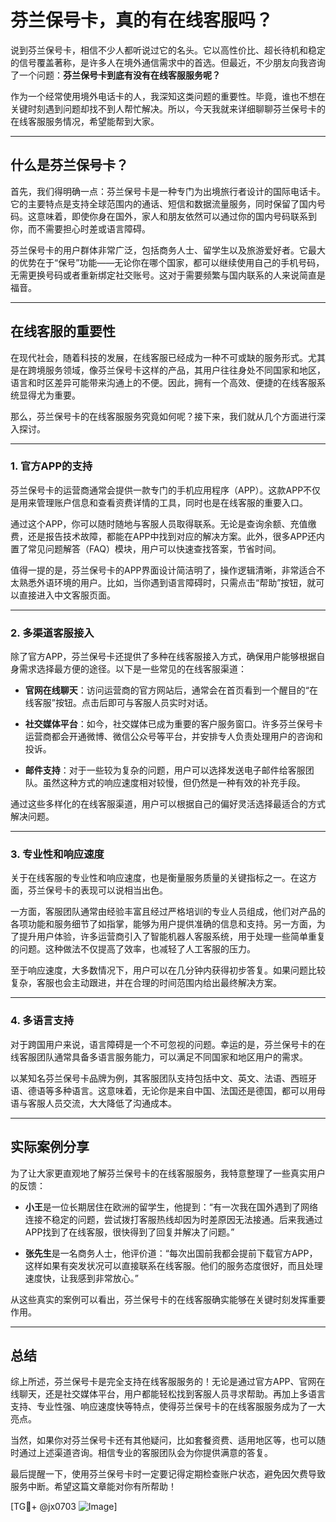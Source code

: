 # 芬兰保号卡，真的有在线客服吗？

说到芬兰保号卡，相信不少人都听说过它的名头。它以高性价比、超长待机和稳定的信号覆盖著称，是许多人在境外通信需求中的首选。但最近，不少朋友向我咨询了一个问题：**芬兰保号卡到底有没有在线客服服务呢？**

作为一个经常使用境外电话卡的人，我深知这类问题的重要性。毕竟，谁也不想在关键时刻遇到问题却找不到人帮忙解决。所以，今天我就来详细聊聊芬兰保号卡的在线客服服务情况，希望能帮到大家。

---

## 什么是芬兰保号卡？

首先，我们得明确一点：芬兰保号卡是一种专门为出境旅行者设计的国际电话卡。它的主要特点是支持全球范围内的通话、短信和数据流量服务，同时保留了国内号码。这意味着，即使你身在国外，家人和朋友依然可以通过你的国内号码联系到你，而不需要担心时差或语言障碍。

芬兰保号卡的用户群体非常广泛，包括商务人士、留学生以及旅游爱好者。它最大的优势在于“保号”功能——无论你在哪个国家，都可以继续使用自己的手机号码，无需更换号码或者重新绑定社交账号。这对于需要频繁与国内联系的人来说简直是福音。

---

## 在线客服的重要性

在现代社会，随着科技的发展，在线客服已经成为一种不可或缺的服务形式。尤其是在跨境服务领域，像芬兰保号卡这样的产品，其用户往往身处不同国家和地区，语言和时区差异可能带来沟通上的不便。因此，拥有一个高效、便捷的在线客服系统显得尤为重要。

那么，芬兰保号卡的在线客服服务究竟如何呢？接下来，我们就从几个方面进行深入探讨。

---

### 1. **官方APP的支持**

芬兰保号卡的运营商通常会提供一款专门的手机应用程序（APP）。这款APP不仅是用来管理账户信息和查看资费详情的工具，同时也是在线客服的重要入口。

通过这个APP，你可以随时随地与客服人员取得联系。无论是查询余额、充值缴费，还是报告技术故障，都能在APP中找到对应的解决方案。此外，很多APP还内置了常见问题解答（FAQ）模块，用户可以快速查找答案，节省时间。

值得一提的是，芬兰保号卡的APP界面设计简洁明了，操作逻辑清晰，非常适合不太熟悉外语环境的用户。比如，当你遇到语言障碍时，只需点击“帮助”按钮，就可以直接进入中文客服页面。

---

### 2. **多渠道客服接入**

除了官方APP，芬兰保号卡还提供了多种在线客服接入方式，确保用户能够根据自身需求选择最方便的途径。以下是一些常见的在线客服渠道：

- **官网在线聊天**：访问运营商的官方网站后，通常会在首页看到一个醒目的“在线客服”按钮。点击后即可与客服人员实时对话。
  
- **社交媒体平台**：如今，社交媒体已成为重要的客户服务窗口。许多芬兰保号卡运营商都会开通微博、微信公众号等平台，并安排专人负责处理用户的咨询和投诉。

- **邮件支持**：对于一些较为复杂的问题，用户可以选择发送电子邮件给客服团队。虽然这种方式的响应速度相对较慢，但仍然是一种有效的补充手段。

通过这些多样化的在线客服渠道，用户可以根据自己的偏好灵活选择最适合的方式解决问题。

---

### 3. **专业性和响应速度**

关于在线客服的专业性和响应速度，也是衡量服务质量的关键指标之一。在这方面，芬兰保号卡的表现可以说相当出色。

一方面，客服团队通常由经验丰富且经过严格培训的专业人员组成，他们对产品的各项功能和服务细节了如指掌，能够为用户提供准确的信息和支持。另一方面，为了提升用户体验，许多运营商引入了智能机器人客服系统，用于处理一些简单重复的问题。这种做法不仅提高了效率，也减轻了人工客服的压力。

至于响应速度，大多数情况下，用户可以在几分钟内获得初步答复。如果问题比较复杂，客服也会主动跟进，并在合理的时间范围内给出最终解决方案。

---

### 4. **多语言支持**

对于跨国用户来说，语言障碍是一个不可忽视的问题。幸运的是，芬兰保号卡的在线客服团队通常具备多语言服务能力，可以满足不同国家和地区用户的需求。

以某知名芬兰保号卡品牌为例，其客服团队支持包括中文、英文、法语、西班牙语、德语等多种语言。这意味着，无论你是来自中国、法国还是德国，都可以用母语与客服人员交流，大大降低了沟通成本。

---

## 实际案例分享

为了让大家更直观地了解芬兰保号卡的在线客服服务，我特意整理了一些真实用户的反馈：

- **小王**是一位长期居住在欧洲的留学生，他提到：“有一次我在国外遇到了网络连接不稳定的问题，尝试拨打客服热线却因为时差原因无法接通。后来我通过APP找到了在线客服，很快得到了回复并解决了问题。”

- **张先生**是一名商务人士，他评价道：“每次出国前我都会提前下载官方APP，这样如果有突发状况可以直接联系在线客服。他们的服务态度很好，而且处理速度快，让我感到非常放心。”

从这些真实的案例可以看出，芬兰保号卡的在线客服确实能够在关键时刻发挥重要作用。

---

## 总结

综上所述，芬兰保号卡是完全支持在线客服服务的！无论是通过官方APP、官网在线聊天，还是社交媒体平台，用户都能轻松找到客服人员寻求帮助。再加上多语言支持、专业性强、响应速度快等特点，使得芬兰保号卡的在线客服服务成为了一大亮点。

当然，如果你对芬兰保号卡还有其他疑问，比如套餐资费、适用地区等，也可以随时通过上述渠道咨询。相信专业的客服团队会为你提供满意的答复。

最后提醒一下，使用芬兰保号卡时一定要记得定期检查账户状态，避免因欠费导致服务中断。希望这篇文章能对你有所帮助！

[TG💪+ @jx0703 ![Image](https://github.com/user-attachments/assets/dbca1d08-cadb-493c-b0ec-ad6f7a83f270)]
